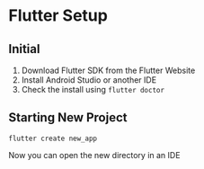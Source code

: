 # Flutter Setup

## Initial

1. Download Flutter SDK from the Flutter Website
1. Install Android Studio or another IDE
1. Check the install using `flutter doctor`

## Starting New Project

`flutter create new_app`

Now you can open the new directory in an IDE

